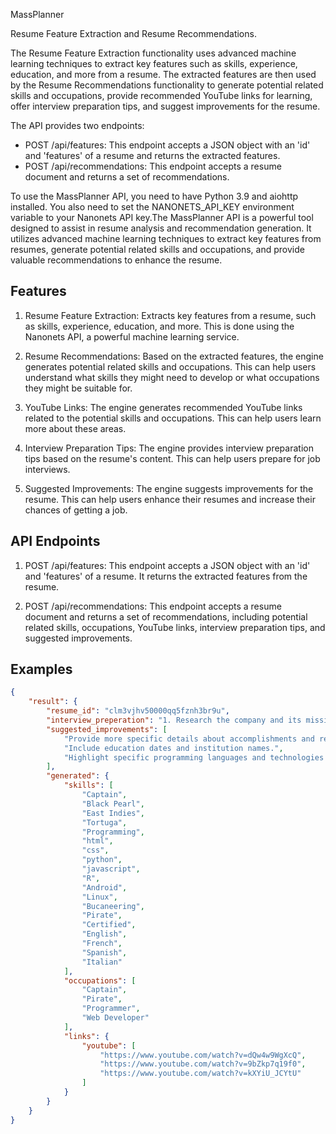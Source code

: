 MassPlanner

Resume Feature Extraction and Resume Recommendations. 

The Resume Feature Extraction functionality uses advanced machine learning techniques to extract key features such as skills, experience, education, and more from a resume. The extracted features are then used by the Resume Recommendations functionality to generate potential related skills and occupations, provide recommended YouTube links for learning, offer interview preparation tips, and suggest improvements for the resume.

The API provides two endpoints: 
- POST /api/features: This endpoint accepts a JSON object with an 'id' and 'features' of a resume and returns the extracted features.
- POST /api/recommendations: This endpoint accepts a resume document and returns a set of recommendations.

To use the MassPlanner API, you need to have Python 3.9 and aiohttp installed. You also need to set the NANONETS_API_KEY environment variable to your Nanonets API key.The MassPlanner API is a powerful tool designed to assist in resume analysis and recommendation generation. It utilizes advanced machine learning techniques to extract key features from resumes, generate potential related skills and occupations, and provide valuable recommendations to enhance the resume. 

## Features

1. Resume Feature Extraction: Extracts key features from a resume, such as skills, experience, education, and more. This is done using the Nanonets API, a powerful machine learning service.

2. Resume Recommendations: Based on the extracted features, the engine generates potential related skills and occupations. This can help users understand what skills they might need to develop or what occupations they might be suitable for.

3. YouTube Links: The engine generates recommended YouTube links related to the potential skills and occupations. This can help users learn more about these areas.

4. Interview Preparation Tips: The engine provides interview preparation tips based on the resume's content. This can help users prepare for job interviews.

5. Suggested Improvements: The engine suggests improvements for the resume. This can help users enhance their resumes and increase their chances of getting a job.

## API Endpoints

1. POST /api/features: This endpoint accepts a JSON object with an 'id' and 'features' of a resume. It returns the extracted features from the resume.

2. POST /api/recommendations: This endpoint accepts a resume document and returns a set of recommendations, including potential related skills, occupations, YouTube links, interview preparation tips, and suggested improvements.

## Examples

```json
{
    "result": {
        "resume_id": "clm3vjhv50000qq5fznh3br9u",
        "interview_preperation": "1. Research the company and its mission.\n2. Review common interview questions.\n3. Prepare your own questions to ask the interviewer.\n4. Practice your answers and skills.\n5. Dress professionally and arrive early.\n6. Relax and be confident during the interview.",
        "suggested_improvements": [
            "Provide more specific details about accomplishments and responsibilities.",
            "Include education dates and institution names.",
            "Highlight specific programming languages and technologies used."
        ],
        "generated": {
            "skills": [
                "Captain",
                "Black Pearl",
                "East Indies",
                "Tortuga",
                "Programming",
                "html",
                "css",
                "python",
                "javascript",
                "R",
                "Android",
                "Linux",
                "Bucaneering",
                "Pirate",
                "Certified",
                "English",
                "French",
                "Spanish",
                "Italian"
            ],
            "occupations": [
                "Captain",
                "Pirate",
                "Programmer",
                "Web Developer"
            ],
            "links": {
                "youtube": [
                    "https://www.youtube.com/watch?v=dQw4w9WgXcQ",
                    "https://www.youtube.com/watch?v=9bZkp7q19f0",
                    "https://www.youtube.com/watch?v=kXYiU_JCYtU"
                ]
            }
        }
    }
}
```
